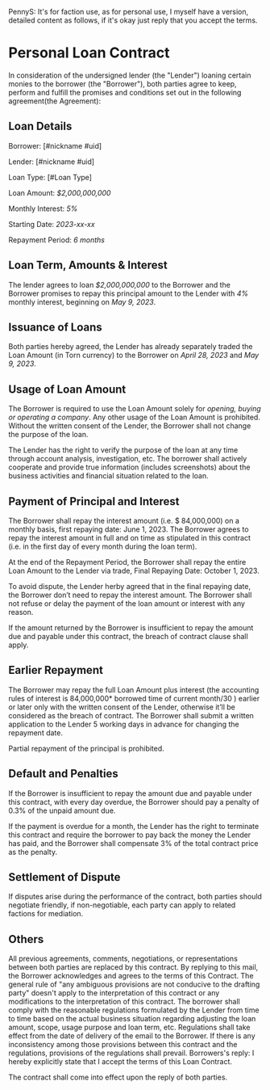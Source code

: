 PennyS: It's for faction use, as for personal use, I myself have a version, detailed content as follows, if it's okay just reply that you accept the terms.

# Personal Loan Contract

In consideration of the undersigned lender (the "Lender") loaning certain monies to the borrower (the "Borrower"), both parties agree to keep, perform and fulfill the promises and conditions set out in the following agreement(the  Agreement):

## Loan Details

Borrower: [#nickname #uid]

Lender: [#nickname #uid]

Loan Type: [#Loan Type]

Loan Amount: *$2,000,000,000*

Monthly Interest: *5%*

Starting Date: *2023-xx-xx*

Repayment Period: *6 months*

## Loan Term, Amounts & Interest

The lender agrees to loan *$2,000,000,000* to the Borrower and the Borrower promises to repay this principal amount to the Lender with *4%* monthly interest, beginning on *May 9, 2023*.

## Issuance of Loans

Both parties hereby agreed, the Lender has already separately traded the Loan Amount (in Torn currency) to the Borrower on *April 28, 2023* and *May 9, 2023*.

## Usage of Loan Amount

The Borrower is required to use the Loan Amount solely for *opening, buying or operating a company*. Any other usage of the Loan Amount is prohibited. Without the written consent of the Lender, the Borrower shall not change the purpose of the loan.

The Lender has the right to verify the purpose of the loan at any time through account analysis, investigation, etc. The borrower shall actively cooperate and provide true information (includes screenshots) about the business activities and financial situation related to the loan.

## Payment of Principal and Interest

The Borrower shall repay the interest amount (i.e. $ 84,000,000) on a monthly basis, first repaying date: June 1, 2023. The Borrower agrees to repay the interest amount in full and on time as stipulated in this contract (i.e. in the first day of every month during the loan term).

At the end of the Repayment Period, the Borrower shall repay the entire Loan Amount to the Lender via trade, Final Repaying Date: October 1, 2023.

To avoid dispute, the Lender herby agreed that in the final repaying date, the Borrower don’t need to repay the interest amount. 
The Borrower shall not refuse or delay the payment of the loan amount or interest with any reason.

If the amount returned by the Borrower is insufficient to repay the amount due and payable under this contract, the breach of contract clause shall apply.

## Earlier Repayment

The Borrower may repay the full Loan Amount plus interest (the accounting rules of interest is 84,000,000* borrowed time of current month/30 ) earlier or later only with the written consent of the Lender, otherwise it’ll be considered as the breach of contract. The Borrower shall submit a written application to the Lender 5 working days in advance for changing the repayment date.

Partial repayment of the principal is prohibited.

## Default and Penalties

If the Borrower is insufficient to repay the amount due and payable under this contract, with every day overdue, the Borrower should pay a penalty of 0.3% of the unpaid amount due.

If the payment is overdue for a month, the Lender has the right to terminate this contract and require the borrower to pay back the money the Lender has paid, and the Borrower shall compensate 3% of the total contract price as the penalty.

## Settlement of Dispute

If disputes arise during the performance of the contract, both parties should negotiate friendly, if non-negotiable, each party can apply to related factions for mediation.

## Others
All previous agreements, comments, negotiations, or representations between both parties are replaced by this contract.
By replying to this mail, the Borrower acknowledges and agrees to the terms of this Contract.
The general rule of "any ambiguous provisions are not conducive to the drafting party" doesn't apply to the interpretation of this contract or any modifications to the interpretation of this contract.
The borrower shall comply with the reasonable regulations formulated by the Lender from time to time based on the actual business situation regarding adjusting the loan amount, scope, usage purpose and loan term, etc. Regulations shall take effect from the date of delivery of the email to the Borrower. If there is any inconsistency among those provisions between this contract and the regulations,  provisions of the regulations shall prevail.
Borrowers's reply: I hereby explicitly state that I accept the terms of this Loan Contract.

The contract shall come into effect upon the reply of both parties.